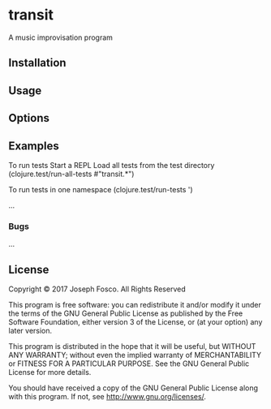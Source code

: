# transit

A music improvisation program

## Installation

## Usage


## Options


## Examples

To run tests
  Start a REPL
  Load all tests from the test directory
  (clojure.test/run-all-tests #"transit.*")
  
To run tests in one namespace
  (clojure.test/run-tests '<namespace-test>)

...

### Bugs

...


## License

Copyright © 2017 Joseph Fosco. All Rights Reserved

This program is free software: you can redistribute it and/or modify
it under the terms of the GNU General Public License as published by
the Free Software Foundation, either version 3 of the License, or
(at your option) any later version.

This program is distributed in the hope that it will be useful,
but WITHOUT ANY WARRANTY; without even the implied warranty of
MERCHANTABILITY or FITNESS FOR A PARTICULAR PURPOSE.  See the
GNU General Public License for more details.

You should have received a copy of the GNU General Public License
along with this program.  If not, see <http://www.gnu.org/licenses/>.

